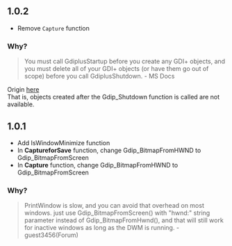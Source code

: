 ## 1.0.2
- Remove `Capture` function
### Why?
> You must call GdiplusStartup before you create any GDI+ objects, and you must delete all of your GDI+ objects (or have them go out of scope) 
before you call GdiplusShutdown. - MS Docs  

Origin [here](https://docs.microsoft.com/en-us/windows/win32/api/gdiplusinit/nf-gdiplusinit-gdiplusstartup#remarks)  
That is, objects created after the Gdip_Shutdown function is called are not available.

## 1.0.1
- Add IsWindowMinimize function
- In __CaptureforSave__ function, change Gdip_BitmapFromHWND to Gdip_BitmapFromScreen
- In __Capture__ function, change Gdip_BitmapFromHWND to Gdip_BitmapFromScreen
### Why?
> PrintWindow is slow, and you can avoid that overhead on most windows. just use Gdip_BitmapFromScreen() with "hwnd:" string parameter instead of Gdip_BitmapFromHwnd(), and that will still work for inactive windows as long as the DWM is running. - guest3456(Forum)